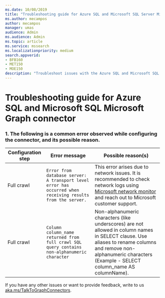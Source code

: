 ```yaml
---
ms.date: 10/08/2019
title: "Troubleshooting guide for Azure SQL and Microsoft SQL Server Microsoft Graph connector for Microsoft Search"
ms.author: mecampos
author: mecampos
manager: umas
audience: Admin
ms.audience: Admin
ms.topic: article
ms.service: mssearch
ms.localizationpriority: medium
search.appverid:
- BFB160
- MET150
- MOE150
description: "Troubleshoot issues with the Azure SQL and Microsoft SQL Microsoft Graph connector for Microsoft Search."
---
```


# Troubleshooting guide for Azure SQL and Microsoft SQL Microsoft Graph connector

### 1. **The following is a common error observed while configuring the connector, and its possible reason.**

| Configuration step | Error message | Possible reason(s) |
| ------------ | ------------ | ------------ |
| Full crawl | `Error from database server: A transport level error has occurred when receiving results from the server.` | This error arises due to network issues. It is recommended to check network logs using [Microsoft network monitor](https://www.microsoft.com/download/details.aspx?id=4865) and reach out to Microsoft customer support. |
| Full crawl | `Column column_name returned from full crawl SQL query contains non-alphanumeric character` | Non-alphanumeric characters (like underscores) are not allowed in column names in SELECT clause. Use aliases to rename columns and remove non-alphanumeric characters (Example - SELECT column_name AS columnName). |

If you have any other issues or want to provide feedback, write to us [aka.ms/TalkToGraphConnectors](https://aka.ms/TalkToGraphConnectors).